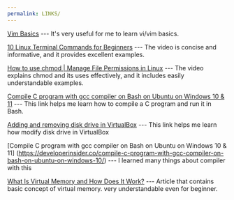```yaml
---
permalink: LINKS/
---
```

[Vim Basics](https://youtu.be/ggSyF1SVFr4?si=J8_XKPxVu63ntte_) --- It's very useful for me to learn vi/vim basics.

[10 Linux Terminal Commands for Beginners](https://youtu.be/CpTfQ-q6MPU?si=LUBMoZo24tXMiqA) --- The video is concise and informative, and it provides excellent examples.

[How to use chmod | Manage File Permissions in Linux](https://www.youtube.com/watch?v=ngJG6Ix5FR4) --- The video explains chmod and its uses effectively, and it includes easily understandable examples.

[Compile C program with gcc compiler on Bash on Ubuntu on Windows 10 & 11](https://developerinsider.co/compile-c-program-with-gcc-compiler-on-bash-on-ubuntu-on-windows-10/) --- This link helps me learn how to compile a C program and run it in Bash.

[Adding and removing disk drive in VirtualBox](https://progmar.net.pl/en/knowledge-base/virtualbox-adding-removing-disk-drive) --- This link helps me learn how modify disk drive in VirtualBox

[Compile C program with gcc compiler on Bash on Ubuntu on Windows 10 & 11] (https://developerinsider.co/compile-c-program-with-gcc-compiler-on-bash-on-ubuntu-on-windows-10/) --- I learned many things about compiler with this

[What Is Virtual Memory and How Does It Work?](https://www.indeed.com/career-advice/career-development/virtual-memory) --- Article that contains basic concept of virtual memory. very understandable even for beginner.
